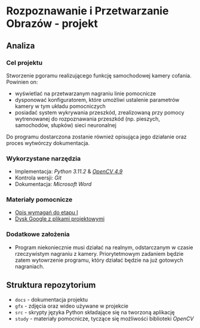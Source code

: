 # Rozpoznawanie i Przetwarzanie Obrazów - projekt

## Analiza

### Cel projektu
Stworzenie pgoramu realizującego funkcję samochodowej kamery cofania. Powinien on:
* wyświetlać na przetwarzanym nagraniu linie pomocnicze
* dysponować konfiguratorem, które umożliwi ustalenie parametrów kamery w tym układu pomocniczych
*  posiadać system wykrywania przeszkód, zrealizowaną przy pomocy wytrenowanej do rozpoznawania przeszkód (np. pieszych, samochodów, słupków) sieci neuronalnej

Do programu dostarczona zostanie również opisująca jego działanie oraz proces wytwórczy dokumentacja.

### Wykorzystane narzędzia
* Implementacja: *Python 3.11.2* & [*OpenCV 4.9*](https://opencv.org/)
* Kontrola wersji: *Git*
* Dokumentacja: *Microsoft Word*

### Materiały pomocnicze
* [Opis wymagań do etapu I](https://docs.google.com/document/d/1exun0MFuKCyoVetX0CCEUEVgM0_71UcGUWTj3PsSVzM/edit)
* [Dysk Google z plikami projektowymi](https://drive.google.com/drive/folders/1cslorDIcwKper_Hi5o5X1zpR4aH1MYiq)

### Dodatkowe założenia
* Program niekoniecznie musi działać na realnym, odstarczanym w czasie rzeczywistym nagraniu z kamery. Priorytetmowym zadaniem będzie zatem wytowrzenie programu, który działać będzie na już gotowych nagraniach.

## Struktura repozytorium
* `docs` - dokumentacja projektu
* `gfx` - zdjęcia oraz wideo używane w projekcie
* `src` - skrypty języka Python składające się na tworzoną aplikację
* `study` - materiały pomocnicze, tyczące się możliwości biblioteki *OpenCV*
